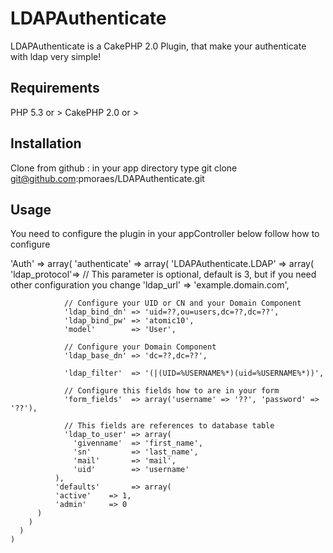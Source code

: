 # LDAPAuthenticate

LDAPAuthenticate is a CakePHP 2.0 Plugin, that make your authenticate with ldap very simple!

## Requirements

PHP 5.3 or >
CakePHP 2.0 or >

## Installation

Clone from github : in your app directory type git clone git@github.com:pmoraes/LDAPAuthenticate.git

## Usage

You need to configure the plugin in your appController below follow how to configure


'Auth' => array(
      'authenticate' => array(
        'LDAPAuthenticate.LDAP' => array(
                'ldap_protocol'=> // This parameter is optional, default is 3, but if you need other configuration you change
                'ldap_url'     => 'example.domain.com',

                // Configure your UID or CN and your Domain Component 
                'ldap_bind_dn' => 'uid=??,ou=users,dc=??,dc=??',
                'ldap_bind_pw' => 'atomic10',
                'model'        => 'User',

                // Configure your Domain Component
                'ldap_base_dn' => 'dc=??,dc=??', 

                'ldap_filter'  => '(|(UID=%USERNAME%*)(uid=%USERNAME%*))',

                // Configure this fields how to are in your form 
                'form_fields'  => array('username' => '??', 'password' => '??'),

                // This fields are references to database table
                'ldap_to_user' => array(
                  'givenname'  => 'first_name',
                  'sn'         => 'last_name',
                  'mail'       => 'mail',
                  'uid'        => 'username'
              ),
              'defaults'       => array(
              'active'    => 1,
              'admin'     => 0
          )
        )
      )
    )